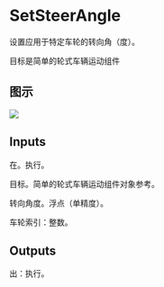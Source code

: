 # SetSteerAngle

设置应用于特定车轮的转向角（度）。

目标是简单的轮式车辆运动组件

## 图示

![]($-20221218-21244930.png)

## Inputs

在。执行。

目标。简单的轮式车辆运动组件对象参考。

转向角度。浮点（单精度）。

车轮索引：整数。  

## Outputs

出：执行。
